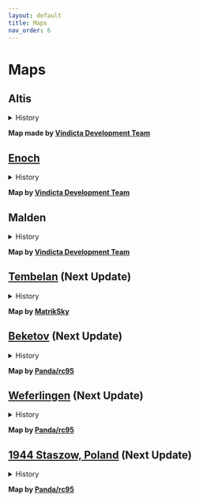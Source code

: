 ```yaml
---
layout: default
title: Maps
nav_order: 6
---
```


# Maps

## Altis

<details><summary>History</summary>
<p>

"description and image"

</p>
</details>

<b>Map made by [Vindicta Development Team](https://github.com/Vindicta-Team)</b><br>

## [Enoch](https://store.steampowered.com/app/1021790/Arma_3_Contact/)

<details><summary>History</summary>
<p>

"description and image"

</p>
</details>

<b>Map by [Vindicta Development Team](https://github.com/Vindicta-Team)</b><br>

## Malden

<details><summary>History</summary>
<p>

"description and image"

</p>
</details>

<b>Map by [Vindicta Development Team](https://github.com/Vindicta-Team)</b><br>

## [Tembelan](https://steamcommunity.com/workshop/filedetails/?id=1252091296) (Next Update)

<details><summary>History</summary>
<p>

"description and image"

</p>
</details>

<b>Map by [MatrikSky](https://github.com/MatrikSky)</b><br>

## [Beketov](https://steamcommunity.com/sharedfiles/filedetails/?id=743968516) (Next Update)

<details><summary>History</summary>
<p>

"description and image"

</p>
</details>

<b>Map by [Panda/rc95](https://github.com/rc95)</b><br>

## [Weferlingen](https://store.steampowered.com/app/1042220/Arma_3_Creator_DLC_Global_Mobilization__Cold_War_Germany/) (Next Update)

<details><summary>History</summary>
<p>

"description and image"

</p>
</details>

<b>Map by [Panda/rc95](https://github.com/rc95)</b><br>

## [1944 Staszow, Poland](https://steamcommunity.com/sharedfiles/filedetails/?id=1980236949) (Next Update)

<details><summary>History</summary>
<p>

"description and image"

</p>
</details>

<b>Map by [Panda/rc95](https://github.com/rc95)</b><br>
